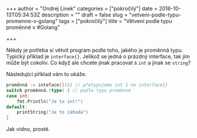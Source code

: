 +++
author = "Ondrej Linek"
categories = ["pokročilý"]
date = 2016-10-13T05:34:53Z
description = ""
draft = false
slug = "vetveni-podle-typu-promenne-v-golang"
tags = ["pokročilý"]
title = "Větvení podle typu proměnné v #Golang"

+++

Někdy je potřeba si větvit program podle toho, jakého je proměnná typu. Typický příklad je `interface{}`. Jelikož se jedná o prázdný interface, tak jím může být cokoliv. Co když ale chcete jinak pracovat s `int` a jinak se `string`?

Následující příklad vám to ukáže.

```go
proměnná := inteface{}(1) // přetypujeme int 1 na interface{}
switch proměnná.(type) { // podle typu proměnné
case int:
	fmt.Println("Je to int!") 
default:
	printString("Je to záhada")     
}
```

Jak vidno, prosté.